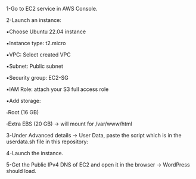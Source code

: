 1-Go to EC2 service in AWS Console.

2-Launch an instance:

▪️Choose Ubuntu 22.04 instance

▪️Instance type: t2.micro

▪️VPC: Select created VPC

▪️Subnet: Public subnet

▪️Security group: EC2-SG
 
▪️IAM Role: attach your S3 full access role

▪️Add storage:

▫️Root (16 GB)

▫️Extra EBS (20 GB) → will mount for /var/www/html

3-Under Advanced details → User Data, paste the script which is in the userdata.sh file in this repository:

4-Launch the instance.

5-Get the Public IPv4 DNS of EC2 and open it in the browser → WordPress should load.
